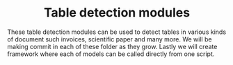 <h1 align="center"> Table detection modules </h1>
These table detection modules can be used to detect tables in various kinds of document such invoices, scientific paper and many more. We will be making commit in each of these folder as they grow. Lastly we will create framework where each of models can be called directly from one script.